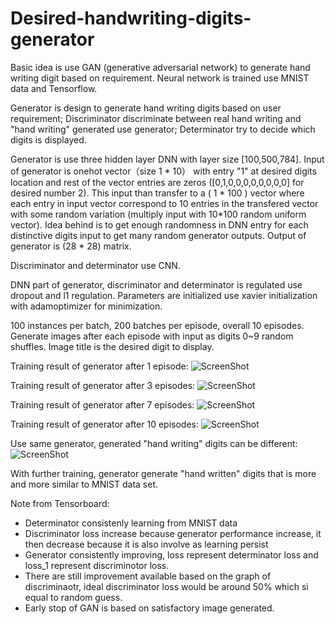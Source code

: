 # Desired-handwriting-digits-generator

Basic idea is use GAN (generative adversarial network) to generate hand writing digit based on requirement. Neural network is trained use MNIST data and Tensorflow.

Generator is design to generate hand writing digits based on user requirement; Discriminator discriminate between real hand writing and "hand writing" generated use generator; Determinator try to decide which digits is displayed.

Generator is use three hidden layer DNN with layer size [100,500,784]. Input of generator is onehot vector（size 1 * 10） with entry "1" at desired digits location and rest of the vector entries are zeros ([0,1,0,0,0,0,0,0,0,0] for desired number 2). This input than transfer to a ( 1 * 100 ) vector where each entry in input vector correspond to 10 entries in the transfered vector with some random variation (multiply input with 10*100 random uniform vector). Idea behind is to get enough randomness in DNN entry for each distinctive digits input to get many random generator outputs. Output of generator is (28 * 28) matrix.

Discriminator and determinator use CNN.

DNN part of generator, discriminator and determinator is regulated use dropout and l1 regulation. Parameters are initialized use xavier initialization with adamoptimizer for minimization.

100 instances per batch, 200 batches per episode, overall 10 episodes. Generate images after each episode with input as digits 0~9 random shuffles. Image title is the desired digit to display.

Training result of generator after 1 episode:
![ScreenShot](https://github.com/deadzombie2333/Digits_generator/blob/master/Figure_1.png)

Training result of generator after 3 episodes:
![ScreenShot](https://github.com/deadzombie2333/Digits_generator/blob/master/Figure_3.png)

Training result of generator after 7 episodes:
![ScreenShot](https://github.com/deadzombie2333/Digits_generator/blob/master/Figure_7.png)

Training result of generator after 10 episodes:
![ScreenShot](https://github.com/deadzombie2333/Digits_generator/blob/master/Figure_10.png)

Use same generator, generated "hand writing" digits can be different:
![ScreenShot](https://github.com/deadzombie2333/Digits_generator/blob/master/Figure_10_2.png)

With further training, generator generate "hand written" digits that is more and more similar to MNIST data set.

Note from Tensorboard:
 * Determinator consistenly learning from MNIST data
 * Discriminator loss increase because generator performance increase, it then decrease because it is also involve as learning persist
 * Generator consistently improving, loss represent determinator loss and loss_1 represent discriminotor loss. 
 * There are still improvement available based on the graph of discriminaotr, ideal discriminator loss would be around 50% which si equal to random guess. 
 * Early stop of GAN is based on satisfactory image generated.
